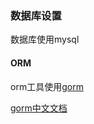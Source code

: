 ### 数据库设置

数据库使用mysql

#### ORM

orm工具使用[gorm](https://github.com/jinzhu/gorm)

[gorm中文文档](http://gorm.io/zh_CN/docs/index.html)